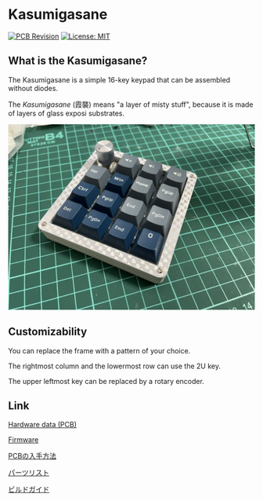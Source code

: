 # Kasumigasane

[![PCB Revision](https://img.shields.io/badge/PCB%20Revision-3-blue.svg)](https://github.com/e3w2q/Kasumigasane-keypad/tree/master/pcb)
[![License: MIT](https://img.shields.io/badge/License-MIT-brightgreen.svg)](https://opensource.org/licenses/MIT)

## What is the Kasumigasane?

The Kasumigasane is a simple 16-key keypad that can be assembled without diodes.

The *Kasumigasane* (霞襲) means "a layer of misty stuff", because it is made of layers of glass exposi substrates.

![Kasumigasane_photo_by_same](doc/Kasumigasane_photo_by_same.jpg)

## Customizability

You can replace the frame with a pattern of your choice.

The rightmost column and the lowermost row can use the 2U key.

The upper leftmost key can be replaced by a rotary encoder.

## Link

[Hardware data (PCB)](pcb/)

[Firmware](https://github.com/e3w2q/qmk_firmware/tree/e3w2q/keyboards/e3w2q/kasumigasane)

[PCBの入手方法](doc/pcb_order_guide_jp.md)

[パーツリスト](doc/bom_list_jp.md)

[ビルドガイド](doc/readme_jp.md)

